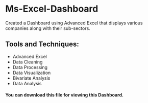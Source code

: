 # Ms-Excel-Dashboard
Created a Dashboard using Advanced Excel that displays various companies along with their sub-sectors.



## Tools and Techniques:

* Advanced Excel
* Data Cleaning
* Data Processing
* Data Visualization
* Bivariate Analysis
* Data Analysis


#### You can download this file for viewing this Dashboard.
